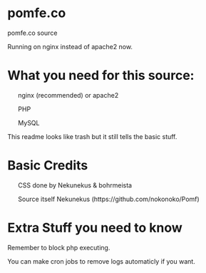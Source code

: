 # pomfe.co
pomfe.co source

Running on nginx instead of apache2 now.

<h1>What you need for this source:</h1>
<ul>nginx (recommended) or apache2</ul>
<ul>PHP</ul>
<ul>MySQL</ul>

<p>This readme looks like trash but it still tells the basic stuff.</p>

<h1>Basic Credits</h1>
<ul>CSS done by Nekunekus & bohrmeista</ul>
<ul>Source itself Nekunekus (https://github.com/nokonoko/Pomf)</ul>

<h1>Extra Stuff you need to know</h1>
<p>Remember to block php executing.</p>
<p>You can make cron jobs to remove logs automaticly if you want.</p>
